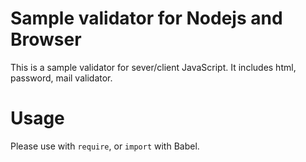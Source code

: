 # Sample validator for Nodejs and Browser

This is a sample validator for sever/client JavaScript.
It includes html, password, mail validator.

# Usage

Please use with `require`, or `import` with Babel.
